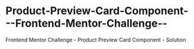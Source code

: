# Product-Preview-Card-Component---Frontend-Mentor-Challenge--
Frontend Mentor Challenge - Product Preview Card Component - Solution
